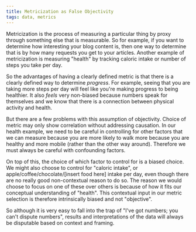 ```yaml
---
title: Metricization as False Objectivity
tags: data, metrics
---
```


Metricization is the process of measuring a particular thing 
by proxy through something else that is measurable.
So for example, if you want to determine how interesting your blog content is,
then one way to determine that is by how many requests you get to your articles.
Another example of metricization is measuring "health"
by tracking caloric intake or number of steps you take per day.

So the advantages of having a clearly defined metric is that
there is a clearly defined way to determine *progress*. 
For example, seeing that you are taking more steps per day 
will feel like you're making progress to being healthier.
It also *feels* very non-biased because numbers speak for themselves
and we know that there is a connection between physical activity and health.

But there are a few problems with this assumption of objectivity. 
Choice of metric may only show correlation without addressing causation.
In our health example, 
we need to be careful in controlling for other factors that we can measure
because you are more likely to walk more because you are healthy and more mobile
(rather than the other way around).
Therefore we must always be careful with confounding factors. 

On top of this,
the choice of which factor to control for is a biased choice.
We might also choose to control for "caloric intake", 
or apple/coffee/chocolate/[insert food here] intake per day,
even though there are no really good non-contextual reason to do so.
The reason we would choose to focus on one of these over others 
is because of how it fits our conceptual understanding of "health".
This contextual input in our metric selection is therefore
intrinsically biased and not "objective".

So although it is very easy to fall into the trap of
"I've got numbers; you can't dispute numbers",
results and interpretations of the data will always be disputable based on context
and framing.
